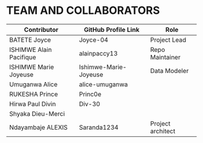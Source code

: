 # TEAM AND COLLABORATORS

| Contributor             | GitHub Profile Link   | Role           | 
|-------------------------|-----------------------|----------------|
| BATETE Joyce            | Joyce-04              | Project Lead   |
| ISHIMWE Alain Pacifique | alainpaccy13          | Repo Maintainer|
|ISHIMWE Marie Joyeuse    | Ishimwe-Marie-Joyeuse | Data Modeler   |
| Umuganwa Alice          |  alice-umuganwa       |                |
|  RUKESHA Prince         | Princ0e               |                |
|  Hirwa Paul Divin       |  Div-30               |                |
|Shyaka Dieu-Merci        |                       |                |
|Ndayambaje ALEXIS        |  Saranda1234          |Project architect|            
